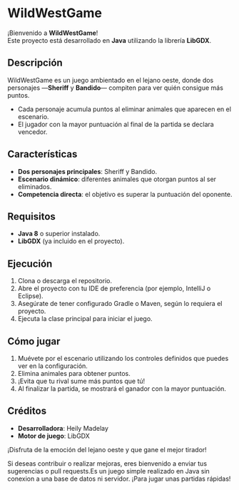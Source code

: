# WildWestGame

¡Bienvenido a **WildWestGame**!  
Este proyecto está desarrollado en **Java** utilizando la librería **LibGDX**.

## Descripción

WildWestGame es un juego ambientado en el lejano oeste, donde dos personajes —**Sheriff** y **Bandido**— compiten para ver quién consigue más puntos.

- Cada personaje acumula puntos al eliminar animales que aparecen en el escenario.
- El jugador con la mayor puntuación al final de la partida se declara vencedor.

## Características

- **Dos personajes principales**: Sheriff y Bandido.
- **Escenario dinámico**: diferentes animales que otorgan puntos al ser eliminados.
- **Competencia directa**: el objetivo es superar la puntuación del oponente.

## Requisitos

- **Java 8** o superior instalado.
- **LibGDX** (ya incluido en el proyecto).

## Ejecución

1. Clona o descarga el repositorio.
2. Abre el proyecto con tu IDE de preferencia (por ejemplo, IntelliJ o Eclipse).
3. Asegúrate de tener configurado Gradle o Maven, según lo requiera el proyecto.
4. Ejecuta la clase principal para iniciar el juego.

## Cómo jugar

1. Muévete por el escenario utilizando los controles definidos que puedes ver en la configuración.
2. Elimina animales para obtener puntos.
3. ¡Evita que tu rival sume más puntos que tú!
4. Al finalizar la partida, se mostrará el ganador con la mayor puntuación.

## Créditos

- **Desarrolladora**: Heily Madelay
- **Motor de juego**: LibGDX

¡Disfruta de la emoción del lejano oeste y que gane el mejor tirador!

Si deseas contribuir o realizar mejoras, eres bienvenido a enviar tus sugerencias o pull requests.Es un juego simple realizado en Java sin conexion a una base de datos ni servidor. ¡Para jugar unas partidas rápidas!
